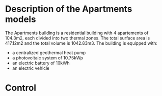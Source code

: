 # Description of the Apartments models

The Apartments building is a residential building with 4 apartements of 104.3m2, each divided into two thermal zones. The total surface area is 417.12m2 and the total volume is 1042.83m3. The building is equipped with:
- a centralized geothermal heat pump
- a photovoltaic system of 10.75kWp
- an electric battery of 10kWh
- an electric vehicle

# Control